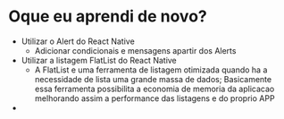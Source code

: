 # Oque eu aprendi de novo?

- Utilizar o Alert do React Native
  - Adicionar condicionais e mensagens apartir dos Alerts
- Utilizar a listagem FlatList do React Native
  - A FlatList e uma ferramenta de listagem otimizada quando ha a necessidade de lista uma grande massa de dados; Basicamente essa ferramenta possibilita a economia de memoria da aplicacao melhorando assim a performance das listagens e do proprio APP
- 
